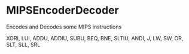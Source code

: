 # MIPSEncoderDecoder
Encodes and Decodes some MIPS instructions

XORI, LUI, ADDU, ADDIU, 
SUBU, BEQ, BNE, SLTIU, 
ANDI, J, LW, SW,
OR, SLT, SLL, SRL